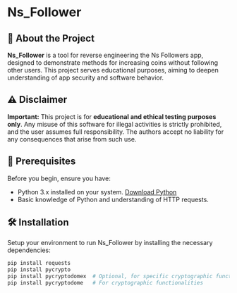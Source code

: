 # Ns_Follower

## 🚀 About the Project
**Ns_Follower** is a tool for reverse engineering the Ns Followers app, designed to demonstrate methods for increasing coins without following other users. This project serves educational purposes, aiming to deepen understanding of app security and software behavior.

## ⚠️ Disclaimer
**Important:** This project is for **educational and ethical testing purposes only**. Any misuse of this software for illegal activities is strictly prohibited, and the user assumes full responsibility. The authors accept no liability for any consequences that arise from such use.

## 📌 Prerequisites
Before you begin, ensure you have:
- Python 3.x installed on your system. [Download Python](https://www.python.org/downloads/)
- Basic knowledge of Python and understanding of HTTP requests.

## 🛠 Installation
Setup your environment to run Ns_Follower by installing the necessary dependencies:
```bash
pip install requests
pip install pycrypto
pip install pycryptodomex  # Optional, for specific cryptographic functionalities
pip install pycryptodome   # For cryptographic functionalities
